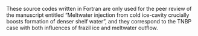 These source codes written in Fortran are only used for the peer review of the manuscript entitled “Meltwater injection from cold ice-cavity crucially boosts formation of denser shelf water”, and they correspond to the TNBP case with both influences of frazil ice and meltwater outflow.

